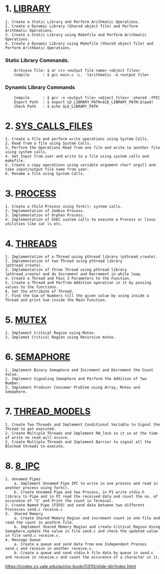 
# 1. [LIBRARY](../Operating_System/1_LIBRARY/readme.md)
    1. Create a Static Library and Perform Arithmatic Operations.
    2. Create a Dynamic Library (Shared object file) and Perform Arithmatic Operations.
    3. Create a Static Library using Makefile and Perform Arithmatic Operations.
    4. Create a Dynamic Library using Makefile (Shared object file) and Perform Arithmatic Operations. 
###   Static Library Commands. 
        Archieve file: $ ar crv <output file name> <object files>
        Compile      : $ gcc main.c -L. -larithmatic -o <output file>
###   Dynamic Library Commands
        Compile      : $ gcc -o <output file> <object files> -shared -fPIC
        Export Path  : $ export LD_LIBRARY_PATH=$LD_LIBRARY_PATH:$(pwd)
        Check Path   : $ echo $LD_LIBRARY_PATH

# 2. [SYS_CALLS_FILES](../Operating_System/2_SYS_CALLS_FILES/readme.md)
    1. Create a File and perform write operations using System Calls.
    2. Read from a file using System Calls. 
    3. Perform the Operations Read from one file and write to another file using system calls.
    4. Get Input from user and write to a file using system calls and makefile.
    5. Create a copy operations using variable argument char* argv[] and take input/output file name from user.
    6. Rename a file using System Calls.
# 3. [PROCESS](../Operating_System/3_PROCESS/readme.md)
    1. Create a Child Process using fork(); system calls.
    2. Implementation of Zombie Process.
    3. Implementation of Orphan Process.
    4. Implementation of EXEC sustem calls to execute a Process or linux utilities like cat ls etc.
# 4. [THREADS](../Operating_System/4_THREADS/readme.md)
    1. Implementation of a Thread using pthread library (pthread_create).
    2. Implementation of two Thread using pthread library (pthread_create).
    3. Implementation of three Thread using pthread library (pthread_create) and do Increment and Decrement in while loop.
    4. Create a Thread and Pass 2 Parameters to the Function.
    5. Create a Thread and Perfrom Addition operation in it by passing values to the functions.
    6. Set the attribute of Thread.
    7. Find the Sum of Numbers till the given value by using inside a Thread and print Sum inside the Main Function.
# 5. [MUTEX](../Operating_System/5_MUTEX/readme.md)
    1. Implement Critical Region using Mutex.
    2. Implemet Critical Region using Recursive mutex.
# 6. [SEMAPHORE](../Operating_System/6_SEMAPHORE/1_Unnammed_Semaphore/readme.md)
    1. Implement Binary Semaphore and Increment and Decrement the Count Value.
    2. Implement Signaling Semaphore and Perform the Addition of Two Number.
    3. Implement Producer Consumer Problem using Array, Mutex and Semaphore. 
# 7. [THREAD_MODELS](../Operating_System/7_THREAD_MODELS/readme.md)
    1. Create Two Threads and Implement Conditional Variable to Signal the Thread to get executed.
    2. Create Multiple Threads and Implement RW_lock in it so at the time of write no read will occure.
    2. Create Multiple Threads and Implement Barrier to signal all the Blocked threads to execute.
# 8. [8_IPC](../Operating_System/8_IPC/readme.md)
    1. Unnamed Pipes 
        a. Implement Unnamed Pipe IPC to write in one process and read in another process using fork().
        b. Create Unnamed Pipe and two Process, in P1 write stdio.h library to Pipe and in P2 read the received data and count the no. of occurence of 'S' and Print the count in Terminal.
    2. Create Named Pipe (FIFO) and send data between two different Processes send.c receive.c
    3.  Shared Memory
        a. Create Shared Memory Region and increment count in one file and read the count in anothre file.
        b. Implement Shared Memory Region and create Critical Region Using Semaphore,update the value in file send.c and check the updated value in file send.c receive.c.
    4. Message Queue
        a. Create a queue and send data from one Independent Process send.c and receive in another receive.c.
        b. Create a queue and send stdio.h file data by queue in send.c and receive in receive.c and count the occurence of a character in it.
        
    






















https://codex.cs.yale.edu/avi/os-book/OS10/slide-dir/index.html
